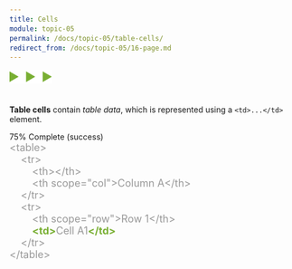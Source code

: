 ```yaml
---
title: Cells
module: topic-05
permalink: /docs/topic-05/table-cells/
redirect_from: /docs/topic-05/16-page.md
---
```


<style>
  .indent-sm {
    margin-left: 20px;
    display: block;
  }
  .indent-lg {
    margin-left: 40px;
    display: block;
  }
</style>

<img src="./../../../img/arrow-divider.svg" style="width: 75px; border: none; margin: 0px 0 20px 0" />

**Table cells** contain _table data_, which is represented using a `<td>...</td>` element.

<div class="panel panel-success">
  <div class="progress" style="margin-bottom: 0; border-bottom-left-radius: 0; border-bottom-right-radius: 0;">
    <div class="progress-bar progress-bar-success progress-bar-striped" role="progressbar" aria-valuenow="75" aria-valuemin="0" aria-valuemax="100" style="width: 75%">
      <span class="sr-only">75% Complete (success)</span>
    </div>
  </div>
  <div class="panel-body" style="font-size: large; margin: 0;">
      <span style="color: #999">&lt;table&gt;</span>
      <span style="color: #999">
          <span class="indent-sm">&lt;tr&gt;</span>
            <span class="indent-lg">&lt;th&gt;&lt;/th&gt;</span>
            <span class="indent-lg">&lt;th scope="col"&gt;Column A&lt;/th&gt;</span>
          <span class="indent-sm">&lt;/tr&gt;</span>
          <span class="indent-sm">&lt;tr&gt;</span>
            <span class="indent-lg">&lt;th scope="row"&gt;Row 1&lt;/th&gt;</span>
            <span class="indent-lg"><span style="color: #79AF33; font-weight: bold;">&lt;td&gt;</span>Cell A1<span style="color: #79AF33; font-weight: bold;">&lt;/td&gt;</span></span>
          <span class="indent-sm">&lt;/tr&gt;</span>
      </span>
      <span style="color: #999">&lt;/table&gt;</span>
  </div>
</div>
